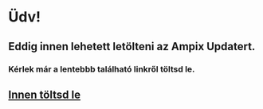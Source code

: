 # Üdv!
## Eddig innen lehetett letölteni az Ampix Updatert.
### Kérlek már a lentebbb található linkről töltsd le.

## [Innen töltsd le](https://github.com/Ampix/Updater/releases)

